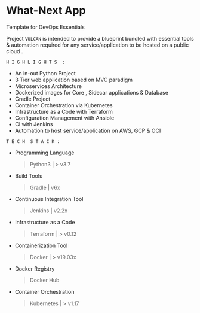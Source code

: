 # What-Next App

Template for DevOps Essentials 

Project `VULCAN` is intended to provide a blueprint bundled with essential tools & automation required for any service/application to be hosted on a public cloud . 

`H I G H L I G H T S  :`

- An in-out Python Project
- 3 Tier web application based on MVC paradigm
- Microservices Architecture 
- Dockerized images for Core , Sidecar applications & Database
- Gradle Project 
- Container Orchestration via Kubernetes 
- Infrastructure as a Code with Terraform
- Configuration Management with Ansible
- CI with Jenkins 
- Automation to host service/application on  AWS, GCP & OCI 

`T E C H  S T A C K :`
	
	
- Programming Language 
   > Python3 | > v3.7 

- Build Tools 
   > Gradle | v6x 

- Continuous Integration Tool 
  > Jenkins | v2.2x 

- Infrastructure as a Code 
  > Terraform | > v0.12 

- Containerization Tool 
  > Docker | > v19.03x 

- Docker Registry 
  > Docker Hub 

- Container Orchestration 
  > Kubernetes | > v1.17 
    
  












